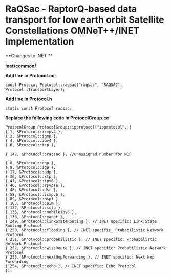 # RaQSac - RaptorQ-based data transport for low earth orbit Satellite Constellations OMNeT++/INET Implementation



**Changes to INET **

**inet/common/**



**Add line in Protocol.cc:**
```
const Protocol Protocol::raqsac("raqsac", "RAQSAC", Protocol::TransportLayer);
```
**Add line in Protocol.h**
```
static const Protocol raqsac;
```
**Replace the following code in ProtocolGroup.cc**
```
ProtocolGroup ProtocolGroup::ipprotocol("ipprotocol", {
{ 1, &Protocol::icmpv4 },
{ 2, &Protocol::igmp },
{ 4, &Protocol::ipv4 },
{ 6, &Protocol::tcp },

{ 142, &Protocol::raqsac }, //unassigned number for NDP

{ 8, &Protocol::egp },
{ 9, &Protocol::igp },
{ 17, &Protocol::udp },
{ 36, &Protocol::xtp },
{ 41, &Protocol::ipv6 },
{ 46, &Protocol::rsvpTe },
{ 48, &Protocol::dsr },
{ 58, &Protocol::icmpv6 },
{ 89, &Protocol::ospf },
{ 103, &Protocol::pim },
{ 132, &Protocol::sctp },
{ 135, &Protocol::mobileipv6 },
{ 138, &Protocol::manet },
{ 249, &Protocol::linkStateRouting }, // INET specific: Link State Routing Protocol
{ 250, &Protocol::flooding }, // INET specific: Probabilistic Network Protocol
{ 251, &Protocol::probabilistic }, // INET specific: Probabilistic Network Protocol
{ 252, &Protocol::wiseRoute }, // INET specific: Probabilistic Network Protocol
{ 253, &Protocol::nextHopForwarding }, // INET specific: Next Hop Forwarding
{ 254, &Protocol::echo }, // INET specific: Echo Protocol
});
```
